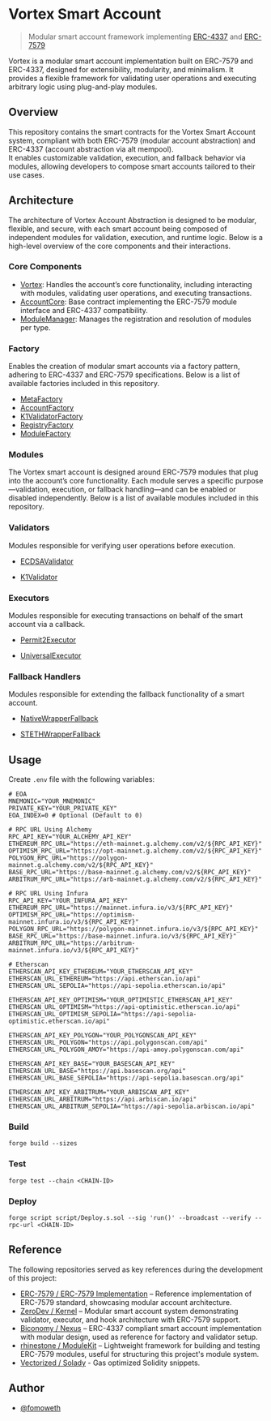 # Vortex Smart Account

> Modular smart account framework implementing [ERC-4337](https://eips.ethereum.org/EIPS/eip-4337) and [ERC-7579](https://eips.ethereum.org/EIPS/eip-7579)

Vortex is a modular smart account implementation built on ERC-7579 and ERC-4337, designed for extensibility, modularity, and minimalism. It provides a flexible framework for validating user operations and executing arbitrary logic using plug-and-play modules.

## Overview

This repository contains the smart contracts for the Vortex Smart Account system, compliant with both ERC-7579 (modular account abstraction) and ERC-4337 (account abstraction via alt mempool).  
It enables customizable validation, execution, and fallback behavior via modules, allowing developers to compose smart accounts tailored to their use cases.

## Architecture

The architecture of Vortex Account Abstraction is designed to be modular, flexible, and secure, with each smart account being composed of independent modules for validation, execution, and runtime logic. Below is a high-level overview of the core components and their interactions.

### Core Components

- [Vortex](https://github.com/fomoweth/account-abstraction/blob/main/src/Vortex.sol): Handles the account’s core functionality, including interacting with modules, validating user operations, and executing transactions.
- [AccountCore](https://github.com/fomoweth/account-abstraction/blob/main/src/core/AccountCore.sol): Base contract implementing the ERC-7579 module interface and ERC-4337 compatibility.
- [ModuleManager](https://github.com/fomoweth/account-abstraction/blob/main/src/core/ModuleManager.sol): Manages the registration and resolution of modules per type.

### Factory

Enables the creation of modular smart accounts via a factory pattern, adhering to ERC-4337 and ERC-7579 specifications. Below is a list of available factories included in this repository.

- [MetaFactory](https://github.com/fomoweth/account-abstraction/blob/main/src/factories/MetaFactory.sol)
- [AccountFactory](https://github.com/fomoweth/account-abstraction/blob/main/src/factories/AccountFactory.sol)
- [K1ValidatorFactory](https://github.com/fomoweth/account-abstraction/blob/main/src/factories/K1ValidatorFactory.sol)
- [RegistryFactory](https://github.com/fomoweth/account-abstraction/blob/main/src/factories/RegistryFactory.sol)
- [ModuleFactory](https://github.com/fomoweth/account-abstraction/blob/main/src/factories/ModuleFactory.sol)

### Modules

The Vortex smart account is designed around ERC-7579 modules that plug into the account’s core functionality. Each module serves a specific purpose—validation, execution, or fallback handling—and can be enabled or disabled independently. Below is a list of available modules included in this repository.

### Validators

Modules responsible for verifying user operations before execution.

- [ECDSAValidator](https://github.com/fomoweth/account-abstraction/blob/main/src/modules/validators/ECDSAValidator.sol)

- [K1Validator](https://github.com/fomoweth/account-abstraction/blob/main/src/modules/validators/K1Validator.sol)

### Executors

Modules responsible for executing transactions on behalf of the smart account via a callback.

- [Permit2Executor](https://github.com/fomoweth/account-abstraction/blob/main/src/modules/executors/Permit2Executor.sol)

- [UniversalExecutor](https://github.com/fomoweth/account-abstraction/blob/main/src/modules/executors/UniversalExecutor.sol)

### Fallback Handlers

Modules responsible for extending the fallback functionality of a smart account.

- [NativeWrapperFallback](https://github.com/fomoweth/account-abstraction/blob/main/src/modules/fallbacks/NativeWrapperFallback.sol)

- [STETHWrapperFallback](https://github.com/fomoweth/account-abstraction/blob/main/src/modules/fallbacks/STETHWrapperFallback.sol)

## Usage

Create `.env` file with the following variables:

```text
# EOA
MNEMONIC="YOUR_MNEMONIC"
PRIVATE_KEY="YOUR_PRIVATE_KEY"
EOA_INDEX=0 # Optional (Default to 0)

# RPC URL Using Alchemy
RPC_API_KEY="YOUR_ALCHEMY_API_KEY"
ETHEREUM_RPC_URL="https://eth-mainnet.g.alchemy.com/v2/${RPC_API_KEY}"
OPTIMISM_RPC_URL="https://opt-mainnet.g.alchemy.com/v2/${RPC_API_KEY}"
POLYGON_RPC_URL="https://polygon-mainnet.g.alchemy.com/v2/${RPC_API_KEY}"
BASE_RPC_URL="https://base-mainnet.g.alchemy.com/v2/${RPC_API_KEY}"
ARBITRUM_RPC_URL="https://arb-mainnet.g.alchemy.com/v2/${RPC_API_KEY}"

# RPC URL Using Infura
RPC_API_KEY="YOUR_INFURA_API_KEY"
ETHEREUM_RPC_URL="https://mainnet.infura.io/v3/${RPC_API_KEY}"
OPTIMISM_RPC_URL="https://optimism-mainnet.infura.io/v3/${RPC_API_KEY}"
POLYGON_RPC_URL="https://polygon-mainnet.infura.io/v3/${RPC_API_KEY}"
BASE_RPC_URL="https://base-mainnet.infura.io/v3/${RPC_API_KEY}"
ARBITRUM_RPC_URL="https://arbitrum-mainnet.infura.io/v3/${RPC_API_KEY}"

# Etherscan
ETHERSCAN_API_KEY_ETHEREUM="YOUR_ETHERSCAN_API_KEY"
ETHERSCAN_URL_ETHEREUM="https://api.etherscan.io/api"
ETHERSCAN_URL_SEPOLIA="https://api-sepolia.etherscan.io/api"

ETHERSCAN_API_KEY_OPTIMISM="YOUR_OPTIMISTIC_ETHERSCAN_API_KEY"
ETHERSCAN_URL_OPTIMISM="https://api-optimistic.etherscan.io/api"
ETHERSCAN_URL_OPTIMISM_SEPOLIA="https://api-sepolia-optimistic.etherscan.io/api"

ETHERSCAN_API_KEY_POLYGON="YOUR_POLYGONSCAN_API_KEY"
ETHERSCAN_URL_POLYGON="https://api.polygonscan.com/api"
ETHERSCAN_URL_POLYGON_AMOY="https://api-amoy.polygonscan.com/api"

ETHERSCAN_API_KEY_BASE="YOUR_BASESCAN_API_KEY"
ETHERSCAN_URL_BASE="https://api.basescan.org/api"
ETHERSCAN_URL_BASE_SEPOLIA="https://api-sepolia.basescan.org/api"

ETHERSCAN_API_KEY_ARBITRUM="YOUR_ARBISCAN_API_KEY"
ETHERSCAN_URL_ARBITRUM="https://api.arbiscan.io/api"
ETHERSCAN_URL_ARBITRUM_SEPOLIA="https://api-sepolia.arbiscan.io/api"
```

### Build

```shell
forge build --sizes
```

### Test

```shell
forge test --chain <CHAIN-ID>
```

### Deploy

```shell
forge script script/Deploy.s.sol --sig 'run()' --broadcast --verify --rpc-url <CHAIN-ID>
```

## Reference

The following repositories served as key references during the development of this project:

- [ERC-7579 / ERC-7579 Implementation](https://github.com/erc7579/erc7579-implementation) – Reference implementation of ERC-7579 standard, showcasing modular account architecture.
- [ZeroDev / Kernel](https://github.com/zerodevapp/kernel) – Modular smart account system demonstrating validator, executor, and hook architecture with ERC-7579 support.
- [Biconomy / Nexus](https://github.com/bcnmy/nexus) – ERC-4337 compliant smart account implementation with modular design, used as reference for factory and validator setup.
- [rhinestone / ModuleKit](https://github.com/rhinestonewtf/modulekit) – Lightweight framework for building and testing ERC-7579 modules, useful for structuring this project's module system.
- [Vectorized / Solady](https://github.com/Vectorized/solady) - Gas optimized Solidity snippets.

## Author

- [@fomoweth](https://github.com/fomoweth)
